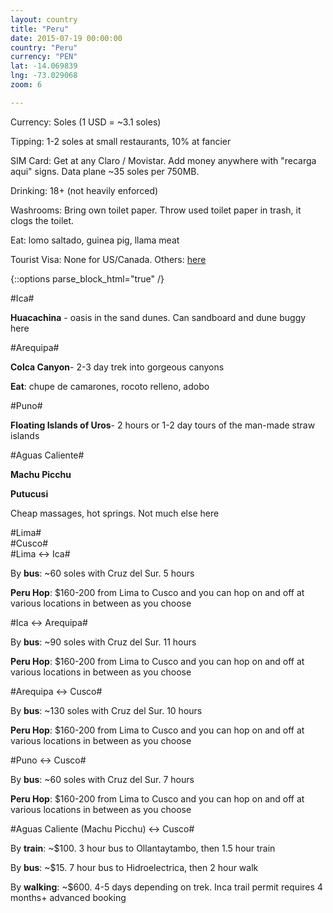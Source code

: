 ```yaml
---
layout: country
title: "Peru"
date: 2015-07-19 00:00:00
country: "Peru"
currency: "PEN"
lat: -14.069839
lng: -73.029068
zoom: 6

---
```


Currency: Soles (1 USD = ~<span data-currency="{{ page.currency }}" 
  id="currency">3.1</span> soles)

Tipping: 1-2 soles at small restaurants, 10% at fancier

SIM Card: Get at any Claro / Movistar. Add money anywhere with "recarga aqui" 
signs. Data plane ~35 soles per 750MB.

Drinking: 18+ (not heavily enforced)

Washrooms: Bring own toilet paper. Throw used toilet paper in trash, it clogs 
the toilet.

Eat: lomo saltado, guinea pig, llama meat

Tourist Visa: None for US/Canada. Others: 
[here](http://www.limaeasy.com/peru-info/peruvian-visa)

{::options parse_block_html="true" /}
<div id="cities-meta">
<div class="city" data-lat="-14.086522" data-lng="-75.763204">
#Ica#

__Huacachina__ - oasis in the sand dunes. Can sandboard and dune buggy here
</div>

<div class="city" data-lat="-16.409116" data-lng="-71.536694">
#Arequipa#

__Colca Canyon__- 2-3 day trek into gorgeous canyons

__Eat__: chupe de camarones, rocoto relleno, adobo
</div>

<div class="city" data-lat="-15.840499" data-lng="-70.020882">
#Puno#

__Floating Islands of Uros__- 2 hours or 1-2 day tours of the man-made straw 
islands
</div>

<div class="city" data-lat="-13.154987" data-lng="-72.523767">
#Aguas Caliente#

__Machu Picchu__

__Putucusi__

Cheap massages, hot springs. Not much else here
</div>

<div class="link" data-lat="-12.045565" data-lng="-77.043211" data-url="lima">
#Lima#
</div>

<div class="link" data-lat="-13.521272" data-lng="-71.981366" data-url="cusco">
#Cusco#
</div>
</div>

<div id="routes-meta">
<div class="route" data-origin="Lima, Peru" data-destination="Ica, Peru">
#Lima <-> Ica#

By __bus__: ~60 soles with Cruz del Sur. 5 hours

__Peru Hop__: $160-200 from Lima to Cusco and you can hop on and off at various 
locations in between as you choose
</div>

<div class="route" data-origin="Ica, Peru" data-destination="Arequipa, Peru">
#Ica <-> Arequipa#

By __bus__: ~90 soles with Cruz del Sur. 11 hours

__Peru Hop__: $160-200 from Lima to Cusco and you can hop on and off at various 
locations in between as you choose
</div>

<div class="route" data-origin="Arequipa, Peru" data-destination="Cusco, Peru">
#Arequipa <-> Cusco#

By __bus__: ~130 soles with Cruz del Sur. 10 hours

__Peru Hop__: $160-200 from Lima to Cusco and you can hop on and off at various 
locations in between as you choose
</div>

<div class="route" data-origin="Cusco, Peru" data-destination="Puno, Peru">
#Puno <-> Cusco#

By __bus__: ~60 soles with Cruz del Sur. 7 hours

__Peru Hop__: $160-200 from Lima to Cusco and you can hop on and off at various 
locations in between as you choose
</div>

<div class="polyline" data-start-lat="-13.534999" data-start-lng="-71.966987" 
      data-end-lat="-13.132782" data-end-lng="-72.520423">
#Aguas Caliente (Machu Picchu) <-> Cusco#

By __train__: ~$100. 3 hour bus to Ollantaytambo, then 1.5 hour train

By __bus__: ~$15. 7 hour bus to Hidroelectrica, then 2 hour walk

By __walking__: ~$600. 4-5 days depending on trek. Inca trail permit requires 4 
months+ advanced booking
</div>
</div>
